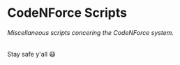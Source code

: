 # CodeNForce Scripts
###### Miscellaneous scripts concering the CodeNForce system.
Stay safe y'all 😷